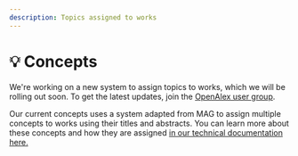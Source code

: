 ```yaml
---
description: Topics assigned to works
---
```


# 💡 Concepts

We're working on a new system to assign topics to works, which we will be rolling out soon. To get the latest updates, join the [OpenAlex user group](https://groups.google.com/g/openalex-users).

Our current concepts uses a system adapted from MAG to assign multiple concepts to works using their titles and abstracts. You can learn more about these concepts and how they are assigned [in our technical documentation here.](https://docs.openalex.org/api-entities/concepts)